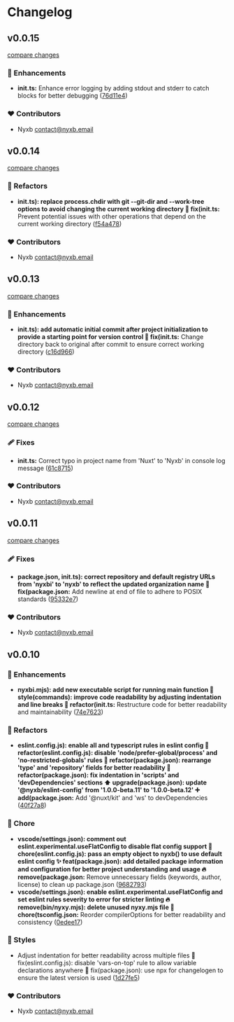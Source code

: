 # Changelog


## v0.0.15

[compare changes](https://github.com/nyxb/cli/compare/v0.0.14...v0.0.15)

### 🚀 Enhancements

- **init.ts:** Enhance error logging by adding stdout and stderr to catch blocks for better debugging ([76d11e4](https://github.com/nyxb/cli/commit/76d11e4))

### ❤️ Contributors

- Nyxb <contact@nyxb.email>

## v0.0.14

[compare changes](https://github.com/nyxb/cli/compare/v0.0.13...v0.0.14)

### 💅 Refactors

- **init.ts): replace process.chdir with git --git-dir and --work-tree options to avoid changing the current working directory 🐛 fix(init.ts:** Prevent potential issues with other operations that depend on the current working directory ([f54a478](https://github.com/nyxb/cli/commit/f54a478))

### ❤️ Contributors

- Nyxb <contact@nyxb.email>

## v0.0.13

[compare changes](https://github.com/nyxb/cli/compare/v0.0.12...v0.0.13)

### 🚀 Enhancements

- **init.ts): add automatic initial commit after project initialization to provide a starting point for version control 🐛 fix(init.ts:** Change directory back to original after commit to ensure correct working directory ([c16d966](https://github.com/nyxb/cli/commit/c16d966))

### ❤️ Contributors

- Nyxb <contact@nyxb.email>

## v0.0.12

[compare changes](https://github.com/nyxb/cli/compare/v0.0.11...v0.0.12)

### 🩹 Fixes

- **init.ts:** Correct typo in project name from 'Nuxt' to 'Nyxb' in console log message ([61c8715](https://github.com/nyxb/cli/commit/61c8715))

### ❤️ Contributors

- Nyxb <contact@nyxb.email>

## v0.0.11

[compare changes](https://github.com/nyxb/cli/compare/v0.0.10...v0.0.11)

### 🩹 Fixes

- **package.json, init.ts): correct repository and default registry URLs from 'nyxbi' to 'nyxb' to reflect the updated organization name 🔧 fix(package.json:** Add newline at end of file to adhere to POSIX standards ([95332e7](https://github.com/nyxb/cli/commit/95332e7))

### ❤️ Contributors

- Nyxb <contact@nyxb.email>

## v0.0.10


### 🚀 Enhancements

- **nyxbi.mjs): add new executable script for running main function 🎨 style(commands): improve code readability by adjusting indentation and line breaks 🔧 refactor(init.ts:** Restructure code for better readability and maintainability ([74e7623](https://github.com/nyxbi/cli/commit/74e7623))

### 💅 Refactors

- **eslint.config.js): enable all and typescript rules in eslint config 🔧 refactor(eslint.config.js): disable 'node/prefer-global/process' and 'no-restricted-globals' rules 🔧 refactor(package.json): rearrange 'type' and 'repository' fields for better readability 🔧 refactor(package.json): fix indentation in 'scripts' and 'devDependencies' sections ⬆️ upgrade(package.json): update '@nyxb/eslint-config' from '1.0.0-beta.11' to '1.0.0-beta.12' ➕ add(package.json:** Add '@nuxt/kit' and 'ws' to devDependencies ([40f27a8](https://github.com/nyxbi/cli/commit/40f27a8))

### 🏡 Chore

- **vscode/settings.json): comment out eslint.experimental.useFlatConfig to disable flat config support 🔧 chore(eslint.config.js): pass an empty object to nyxb() to use default eslint config ✨ feat(package.json): add detailed package information and configuration for better project understanding and usage 🔥 remove(package.json:** Remove unnecessary fields (keywords, author, license) to clean up package.json ([9682793](https://github.com/nyxbi/cli/commit/9682793))
- **vscode/settings.json): enable eslint.experimental.useFlatConfig and set eslint rules severity to error for stricter linting 🔥 remove(bin/nyxy.mjs): delete unused nyxy.mjs file 🔧 chore(tsconfig.json:** Reorder compilerOptions for better readability and consistency ([0edee17](https://github.com/nyxbi/cli/commit/0edee17))

### 🎨 Styles

- Adjust indentation for better readability across multiple files 🔧 fix(eslint.config.js): disable 'vars-on-top' rule to allow variable declarations anywhere 🔧 fix(package.json): use npx for changelogen to ensure the latest version is used ([1d27fe5](https://github.com/nyxbi/cli/commit/1d27fe5))

### ❤️ Contributors

- Nyxb <contact@nyxb.email>

